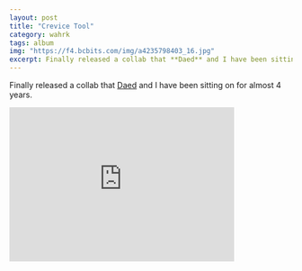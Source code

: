 ```yaml
---
layout: post
title: "Crevice Tool"
category: wahrk
tags: album
img: "https://f4.bcbits.com/img/a4235798403_16.jpg"
excerpt: Finally released a collab that **Daed** and I have been sitting on for almost 4 years.
---
```

Finally released a collab that [Daed](http://daedmusic.com/) and I have been sitting on for almost 4 years.

<div class="container text-center">
  <iframe style="border: 0; width: 400px; height: 274px;" src="https://bandcamp.com/EmbeddedPlayer/album=662445705/size=large/bgcol=ffffff/linkcol=0687f5/artwork=small/transparent=true/" seamless>
    <a href="https://wahrk.com/album/crevice-tool">Crevice Tool by wahrk</a>
  </iframe>
</div>
